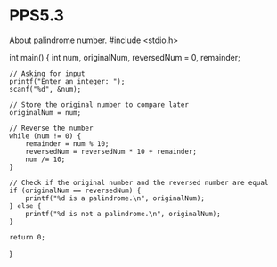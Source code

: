 # PPS5.3
About palindrome number.
#include <stdio.h>

int main()
    {
    int num, originalNum, reversedNum = 0, remainder;

    // Asking for input
    printf("Enter an integer: ");
    scanf("%d", &num);

    // Store the original number to compare later
    originalNum = num;

    // Reverse the number
    while (num != 0) {
        remainder = num % 10;
        reversedNum = reversedNum * 10 + remainder;
        num /= 10;
    }

    // Check if the original number and the reversed number are equal
    if (originalNum == reversedNum) {
        printf("%d is a palindrome.\n", originalNum);
    } else {
        printf("%d is not a palindrome.\n", originalNum);
    }

    return 0;
}

